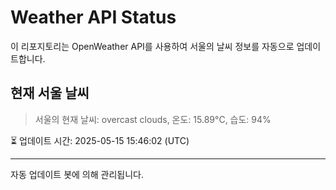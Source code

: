 
# Weather API Status

이 리포지토리는 OpenWeather API를 사용하여 서울의 날씨 정보를 자동으로 업데이트합니다.

## 현재 서울 날씨
> 서울의 현재 날씨: overcast clouds, 온도: 15.89°C, 습도: 94%

⏳ 업데이트 시간: 2025-05-15 15:46:02 (UTC)

---
자동 업데이트 봇에 의해 관리됩니다.
